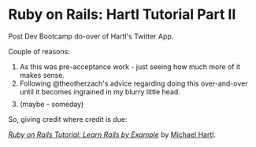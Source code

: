 # Ruby on Rails: Hartl Tutorial Part II

Post Dev Bootcamp do-over of Hartl's Twitter App.

Couple of reasons:

1. As this was pre-acceptance work - just seeing how much more of it makes sense.
2. Following @theotherzach's advice regarding doing this over-and-over until
it becomes ingrained in my blurry little head.
3. $$$$ (maybe - someday)

So, giving credit where credit is due:

[*Ruby on Rails Tutorial: Learn Rails by Example*](http://railstutorial.org/)
by [Michael Hartl](http://michaelhartl.com/).


